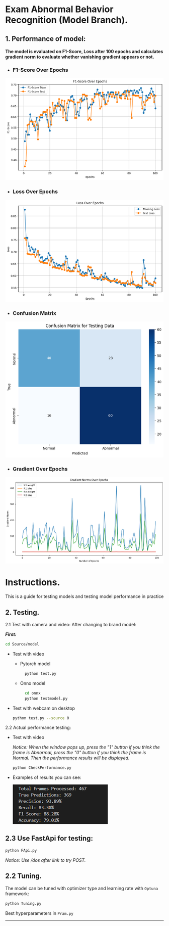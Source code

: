 # Exam Abnormal Behavior Recognition (Model Branch).



<!-- ABOUT THE PROJECT -->
## 1. Performance of model: ##

#### The model is evaluated on F1-Score, Loss after 100 epochs and calculates gradient norm to evaluate whether vanishing gradient appears or not. ####

<a id="about-the-branch"></a>
  - ### F1-Score Over Epochs ###
  
![img_f1](ReadMeImage/F1OverEpochs.png)

  - ### Loss Over Epochs ###
  
![img_loss](ReadMeImage/LossOverEpochs.png)

  - ### Confusion Matrix ###
  
![img_loss](ReadMeImage/ConfusionMatrix.png)

  - ### Gradient Over Epochs ###
  
![img_gradient](ReadMeImage/GradientNorm.png)

<!-- GETTING STARTED -->
# Instructions. #
<a id="getting-started"></a>

This is a guide for testing models and testing model performance in practice

## 2. Testing.

2.1 Test with camera and video:
   After changing to brand model:
  
  ***First:***
  
  ```bash
  cd Source/model
  ```

  - Test with video
  
    - Pytorch model
      ```sh
        python test.py
        ```
    - Onnx model
      ```sh
        cd onnx
        python testmodel.py
        ```

  - Test with webcam on desktop
    ```sh
    python test.py --source 0
    ```
2.2 Actual performance testing:
  - Test with video

    *Notice: When the window pops up, press the "1" button if you think the frame is Abnormal, press the "0" button if you think the frame is Normal. Then the performance results will be displayed.*
  
    ```sh
    python CheckPerformance.py
    ```
  - Examples of results you can see:
  
    ![Alt text](ReadMeImage/ResultRealPerf.png)



## 2.3 Use FastApi for testing:

  ```sh
  python FApi.py
  ```

*Notice: Use /dos after link to try POST.*

## 2.2 Tuning.

  The model can be tuned with optimizer type and learning rate with ``Optuna`` framework:

  ```sh
  python Tuning.py
  ```
    
  Best hyperparameters in ``Pram.py``

----------------------------------------------------------------











